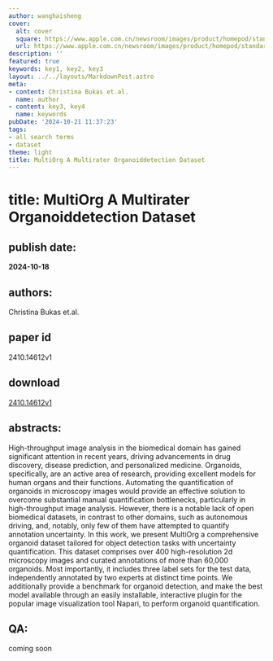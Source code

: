 ```yaml
---
author: wanghaisheng
cover:
  alt: cover
  square: https://www.apple.com.cn/newsroom/images/product/homepod/standard/Apple-HomePod-hero-230118_big.jpg.large_2x.jpg
  url: https://www.apple.com.cn/newsroom/images/product/homepod/standard/Apple-HomePod-hero-230118_big.jpg.large_2x.jpg
description: ''
featured: true
keywords: key1, key2, key3
layout: ../../layouts/MarkdownPost.astro
meta:
- content: Christina Bukas et.al.
  name: author
- content: key3, key4
  name: keywords
pubDate: '2024-10-21 11:37:23'
tags:
- all search terms
- dataset
theme: light
title: MultiOrg A Multirater Organoiddetection Dataset
---
```


# title: MultiOrg A Multirater Organoiddetection Dataset 
## publish date: 
**2024-10-18** 
## authors: 
  Christina Bukas et.al. 
## paper id
2410.14612v1
## download
[2410.14612v1](http://arxiv.org/abs/2410.14612v1)
## abstracts:
High-throughput image analysis in the biomedical domain has gained significant attention in recent years, driving advancements in drug discovery, disease prediction, and personalized medicine. Organoids, specifically, are an active area of research, providing excellent models for human organs and their functions. Automating the quantification of organoids in microscopy images would provide an effective solution to overcome substantial manual quantification bottlenecks, particularly in high-throughput image analysis. However, there is a notable lack of open biomedical datasets, in contrast to other domains, such as autonomous driving, and, notably, only few of them have attempted to quantify annotation uncertainty. In this work, we present MultiOrg a comprehensive organoid dataset tailored for object detection tasks with uncertainty quantification. This dataset comprises over 400 high-resolution 2d microscopy images and curated annotations of more than 60,000 organoids. Most importantly, it includes three label sets for the test data, independently annotated by two experts at distinct time points. We additionally provide a benchmark for organoid detection, and make the best model available through an easily installable, interactive plugin for the popular image visualization tool Napari, to perform organoid quantification.
## QA:
coming soon
